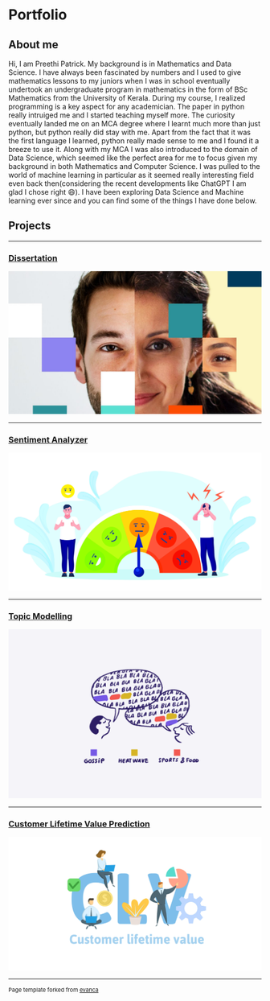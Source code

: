 # Portfolio
## About me

Hi, I am Preethi Patrick. My background is in Mathematics and Data Science. I have always been fascinated by numbers and I used to give mathematics lessons to my juniors when I was in school eventually undertook an undergraduate program in mathematics in the form of BSc Mathematics from the University of Kerala. During my course, I realized programming is a key aspect for any academician. The paper in python really intruiged me and I started teaching myself more. The curiosity eventually landed me on an MCA degree where I learnt much more than just python, but python really did stay with me. Apart from the fact that it was the first language I learned, python really made sense to me and I found it a breeze to use it. Along with my MCA I was also introduced to the domain of Data Science, which seemed like the perfect area for me to focus given my background in both Mathematics and Computer Science. I was pulled to the world of machine learning in particular as it seemed really interesting field even back then(considering the recent developments like ChatGPT I am glad I chose right 😄). I have been exploring Data Science and Machine learning ever since and you can find some of the things I have done below.

## Projects 

---
### [Dissertation](/pages/dissertation)

<img src="/pages/images/dissertation/deepfake_detection.jpg" alt="Logo" class="projectLogo"/>

---
### [Sentiment Analyzer](/pages/sentiment_analyzer)

<img src="/pages/images/sentiment_analyzer/sentiment_analyzer.jpg" alt="Logo" class="projectLogo"/>

---
### [Topic Modelling](/pages/topic_modelling)

<img src="/pages/images/topic_modelling/topic_modelling.png" alt="Logo" class="projectLogo"/>

---
### [Customer Lifetime Value Prediction](/pages/clv)

<img src="/pages/images/clv/clv.png" alt="Logo" class="projectLogo"/>

---
<p style="font-size:11px">Page template forked from <a href="https://github.com/evanca/quick-portfolio">evanca</a></p>
<!-- Remove above link if you don't want to attibute -->
